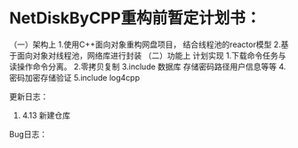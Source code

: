 # NetDiskByCPP重构前暂定计划书：
（一）架构上
1.使用C++面向对象重构网盘项目， 结合线程池的reactor模型
2.基于面向对象对线程池，网络库进行封装
（二）功能上
计划实现
1.下载命令任务与读操作命令分离。
2.零拷贝复制
3.include 数据库 存储密码路径用户信息等等
4.密码加密存储验证
5.include log4cpp




更新日志：
1.  4.13 新建仓库








Bug日志：
